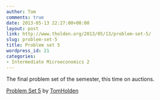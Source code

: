 ```yaml
---
author: Tom
comments: true
date: 2013-05-13 22:27:00+00:00
layout: post
link: http://www.tholden.org/2013/05/13/problem-set-5/
slug: problem-set-5
title: Problem set 5
wordpress_id: 21
categories:
- Intermediate Microeconomics 2
---
```


The final problem set of the semester, this time on auctions.  

  [Problem Set 5](http://www.scribd.com/doc/141259509/Problem-Set-5) by [TomHolden](http://www.scribd.com/TomHolden)
